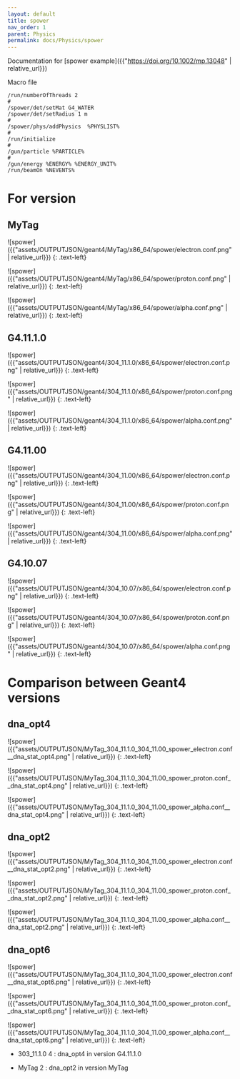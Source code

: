 ```yaml
---
layout: default
title: spower
nav_order: 1
parent: Physics
permalink: docs/Physics/spower
---
```

Documentation for [spower example]({{"https://doi.org/10.1002/mp.13048" | relative_url}}) 

Macro file
```
/run/numberOfThreads 2
#
/spower/det/setMat G4_WATER
/spower/det/setRadius 1 m
#
/spower/phys/addPhysics  %PHYSLIST%
#
/run/initialize
#
/gun/particle %PARTICLE%
#
/gun/energy %ENERGY% %ENERGY_UNIT%
/run/beamOn %NEVENTS%
```
# For version
## MyTag

![spower]({{"assets/OUTPUTJSON/geant4/MyTag/x86_64/spower/electron.conf.png" | relative_url}})
{: .text-left}

![spower]({{"assets/OUTPUTJSON/geant4/MyTag/x86_64/spower/proton.conf.png" | relative_url}})
{: .text-left}

![spower]({{"assets/OUTPUTJSON/geant4/MyTag/x86_64/spower/alpha.conf.png" | relative_url}})
{: .text-left}

## G4.11.1.0
![spower]({{"assets/OUTPUTJSON/geant4/304_11.1.0/x86_64/spower/electron.conf.png" | relative_url}})
{: .text-left}

![spower]({{"assets/OUTPUTJSON/geant4/304_11.1.0/x86_64/spower/proton.conf.png" | relative_url}})
{: .text-left}

![spower]({{"assets/OUTPUTJSON/geant4/304_11.1.0/x86_64/spower/alpha.conf.png" | relative_url}})
{: .text-left}

## G4.11.00
![spower]({{"assets/OUTPUTJSON/geant4/304_11.00/x86_64/spower/electron.conf.png" | relative_url}})
{: .text-left}

![spower]({{"assets/OUTPUTJSON/geant4/304_11.00/x86_64/spower/proton.conf.png" | relative_url}})
{: .text-left}

![spower]({{"assets/OUTPUTJSON/geant4/304_11.00/x86_64/spower/alpha.conf.png" | relative_url}})
{: .text-left}

## G4.10.07
![spower]({{"assets/OUTPUTJSON/geant4/304_10.07/x86_64/spower/electron.conf.png" | relative_url}})
{: .text-left}

![spower]({{"assets/OUTPUTJSON/geant4/304_10.07/x86_64/spower/proton.conf.png" | relative_url}})
{: .text-left}

![spower]({{"assets/OUTPUTJSON/geant4/304_10.07/x86_64/spower/alpha.conf.png" | relative_url}})
{: .text-left}

# Comparison between Geant4 versions 
## dna_opt4

![spower]({{"assets/OUTPUTJSON/MyTag_304_11.1.0_304_11.00_spower_electron.conf__dna_stat_opt4.png" | relative_url}})
{: .text-left}

![spower]({{"assets/OUTPUTJSON/MyTag_304_11.1.0_304_11.00_spower_proton.conf__dna_stat_opt4.png" | relative_url}})
{: .text-left}

![spower]({{"assets/OUTPUTJSON/MyTag_304_11.1.0_304_11.00_spower_alpha.conf__dna_stat_opt4.png" | relative_url}})
{: .text-left}

## dna_opt2

![spower]({{"assets/OUTPUTJSON/MyTag_304_11.1.0_304_11.00_spower_electron.conf__dna_stat_opt2.png" | relative_url}})
{: .text-left}

![spower]({{"assets/OUTPUTJSON/MyTag_304_11.1.0_304_11.00_spower_proton.conf__dna_stat_opt2.png" | relative_url}})
{: .text-left}

![spower]({{"assets/OUTPUTJSON/MyTag_304_11.1.0_304_11.00_spower_alpha.conf__dna_stat_opt2.png" | relative_url}})
{: .text-left}

## dna_opt6

![spower]({{"assets/OUTPUTJSON/MyTag_304_11.1.0_304_11.00_spower_electron.conf__dna_stat_opt6.png" | relative_url}})
{: .text-left}

![spower]({{"assets/OUTPUTJSON/MyTag_304_11.1.0_304_11.00_spower_proton.conf__dna_stat_opt6.png" | relative_url}})
{: .text-left}

![spower]({{"assets/OUTPUTJSON/MyTag_304_11.1.0_304_11.00_spower_alpha.conf__dna_stat_opt6.png" | relative_url}})
{: .text-left}

- 303_11.1.0 4 : dna_opt4 in version G4.11.1.0

- MyTag 2 : dna_opt2 in version MyTag
